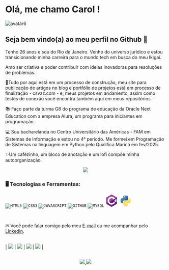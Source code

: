 
# Olá, me chamo Carol !

![avatar6](https://github.com/user-attachments/assets/a87f66b9-3192-4fb5-b3ed-183495eb9f52)

## Seja bem vindo(a) ao meu perfil no Github 👾

Tenho 26 anos e sou do Rio de Janeiro. Venho do universo jurídico e estou transicionando minha carreira para o mundo tech em busca do meu Ikigai. 

Amo ser criativa e poder contribuir com ideias inovadoras para resoluções de problemas. 

📌Tudo por aqui está em um processo de construção, meu site para publicação de artigos no blog e portfólio de projetos está em processo de finalização - csvzz.com - e, meus projetos em andamento, assim como testes de conexão você encontra também aqui em meus repositórios.

📚 Faço parte da turma G8 do programa de educação da Oracle Next Education com a empresa Alura, um programa para iniciantes em programação.

💻 Sou bacharelanda no Centro Universitário das Américas - FAM em Sistemas de Informação e estou no 4° período. Me formei em Programação de Sistemas na linguagem em Python pelo Qualifica Maricá em fev/2025.

✨Um cafézinho, um bloco de anotação e um lofi compõe minha autoorganização.

<p align="center">
  <img src="https://i.gifer.com/UEl2.gif" width="200">
</p>

### 🖥️ Tecnologias e Ferramentas: 

<code><img width="40px" src="https://cdn.jsdelivr.net/gh/devicons/devicon/icons/html5/html5-original-wordmark.svg" title = "HTML5"/></code>
<code><img width="40px" src="https://cdn.jsdelivr.net/gh/devicons/devicon/icons/css3/css3-original-wordmark.svg" title = "CSS3"/></code>
<code><img width="40px" src="https://cdn.jsdelivr.net/gh/devicons/devicon/icons/javascript/javascript-original.svg" title = "JAVASCRIPT"/></code>
<code><img width="40px" src="https://cdn.jsdelivr.net/gh/devicons/devicon/icons/github/github-original.svg" title = "GITHUB"/></code>
<code><img width="40px" src="https://cdn.jsdelivr.net/gh/devicons/devicon/icons/mysql/mysql-original.svg" title = "MYSQL"/></code>
<code><img width="40px" src="https://github.com/devicons/devicon/blob/v2.16.0/icons/csharp/csharp-original.svg" title = "CSHARP"/></code>
<code><img width="40px" src="https://raw.githubusercontent.com/devicons/devicon/master/icons/python/python-original.svg" title = "PYTHON"/></code>

</br>

✉ Você pode falar comigo pelo meu [E-mail](carolinesvazz.com) ou me acompanhar pelo [Linkedin](www.linkedin.com/in/csvzz).

</br>

<div> 
| <a href="https://www.instagram.com/caroline.svaz/" target="_blank"><img src="https://img.shields.io/badge/-Instagram-%23E4405F?style=for-the-badge&logo=instagram&logoColor=white" target="_blank"></a> | <a href="https://discord.gg/YDJtVtAF" target="_blank"><img src="https://img.shields.io/badge/Discord-7289DA?style=for-the-badge&logo=discord&logoColor=white" target="_blank"></a> | <a href = "mailto:carolinesvazz@gmail.com"><img src="https://img.shields.io/badge/-Gmail-%23333?style=for-the-badge&logo=gmail&logoColor=white" target="_blank"></a> | <a href="https://www.linkedin.com/in/csvzz" target="_blank"><img src="https://img.shields.io/badge/-LinkedIn-%230077B5?style=for-the-badge&logo=linkedin&logoColor=white" target="_blank"></a> |
  
</div>

##
<p align="center">
<a href="https://github.com/jeniblodev">
  <img height="180em" src="https://github-readme-stats-eight-theta.vercel.app/api?username=jeniblodev&show_icons=true&theme=algolia&include_all_commits=true&count_private=true"/>
  <img height="180em" src="https://github-readme-stats-eight-theta.vercel.app/api/top-langs/?username=jeniblodev&layout=compact&langs_count=8&theme=algolia"/>
</a>
</p>

<!--
**carolinesvazz/carolinesvazz** is a ✨ _special_ ✨ repository because its `README.md` (this file) appears on your GitHub profile.

Here are some ideas to get you started:

- 🔭 I’m currently working on ...
- 🌱 I’m currently learning ...
- 👯 I’m looking to collaborate on ...
- 🤔 I’m looking for help with ...
- 💬 Ask me about ...
- 📫 How to reach me: ...
- 😄 Pronouns: ...
- ⚡ Fun fact: ...
-->
